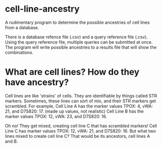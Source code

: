 # cell-line-ancestry
A rudimentary program to determine the possible ancestries of cell lines from a database.

There is a database refence file (.csv) and a query reference file (.csv). Using the query reference file, multiple queries can be submitted at once.
The program will write possible ancestries to a results file that will show the combinations. 

# What are cell lines? How do they have ancestry?
Cell lines are like 'strains' of cells. They are identifiable by things called STR markers. Sometimes, these lines can sort of mix, and their STR markers get scrambled.
For example,
Cell Line A has the marker values TPOX: 4, vWA: 21, and D7S820: 17. (made up values, not realistic)
Cell Line B has the marker values TPOX: 12, vWA: 23, and D7S820: 16.

Oh no! They get mixed, creating cell line C that has scrambled markers!
Cell Line C has marker values TPOX: 12, vWA: 21, and D7S820: 16.
But what two lines mixed to create cell line C? That would be its ancestors, cell lines A and B.

